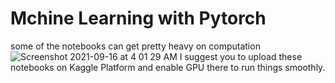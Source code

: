 # Mchine Learning with Pytorch

some of the notebooks can get pretty heavy on computation 
![Screenshot 2021-09-16 at 4 01 29 AM](https://user-images.githubusercontent.com/43450694/133518467-77a4f209-434e-4a95-8067-19f70fa9f3fa.png)
I suggest you to upload these notebooks on Kaggle Platform and enable GPU there to run things smoothly.

